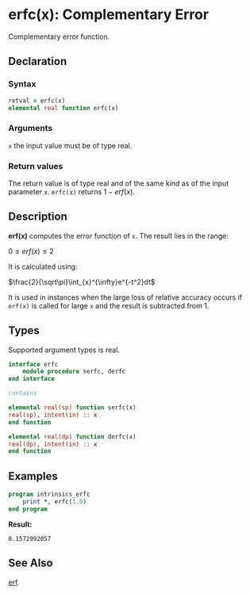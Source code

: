# erfc(x): Complementary Error

Complementary error function.

## Declaration

### Syntax

```fortran
retval = erfc(x)
elemental real function erfc(x)
```

### Arguments

`x` the input value must be of type real.

### Return values

The return value is of type real and of the same kind as of the input parameter
`x`. `erfc(x)` returns $1 - erf(x)$.

## Description

**erf(x)** computes the error function of `x`. The result lies in the range:

$0 \leq erf (x) \leq 2$

It is calculated using:

$\frac{2}{\sqrt\pi}\int_{x}^{\infty}e^{-t^2}dt$

It is used in instances when the large loss of relative accuracy occurs if
`erf(x)` is called for large `x` and the result is subtracted from 1.

## Types

Supported argument types is real.

```fortran
interface erfc
    module procedure serfc, derfc
end interface

contains

elemental real(sp) function serfc(x)
real(sp), intent(in) :: x
end function

elemental real(dp) function derfc(x)
real(dp), intent(in) :: x
end function
```

## Examples

```fortran
program intrinsics_erfc
	print *, erfc(1.0)
end program
```

**Result:**

```
0.1572992057
```

## See Also

[erf](erf.md).
